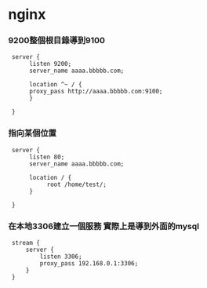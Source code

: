 # nginx

### 9200整個根目錄導到9100
     server {
          listen 9200;
          server_name aaaa.bbbbb.com;

          location ^~ / {
          proxy_pass http://aaaa.bbbbb.com:9100;
          }

     }
     
     
     
### 指向某個位置
     server {
          listen 80;
          server_name aaaa.bbbbb.com;

          location / {
               root /home/test/;
          }

     }
     


### 在本地3306建立一個服務 實際上是導到外面的mysql
     stream {
         server {
             listen 3306;
             proxy_pass 192.168.0.1:3306;
         }
     }

